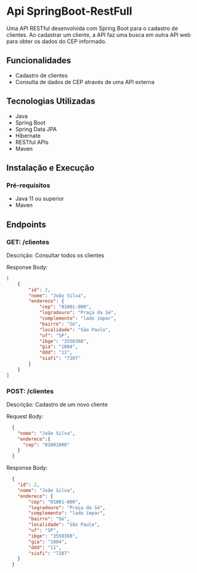 # Api SpringBoot-RestFull

Uma API RESTful desenvolvida com Spring Boot para o cadastro de clientes. Ao cadastrar um cliente, a API faz uma busca em outra API web para obter os dados do CEP informado.

## Funcionalidades

- Cadastro de clientes
- Consulta de dados de CEP através de uma API externa

## Tecnologias Utilizadas

- Java
- Spring Boot
- Spring Data JPA
- Hibernate
- RESTful APIs
- Maven

## Instalação e Execução

### Pré-requisitos

- Java 11 ou superior
- Maven

## Endpoints

### GET: /clientes 

Descrição: Consultar todos os clientes

Response Body:
```json
[
    {
        "id": 2,
        "nome": "João Silva",
        "endereco": {
            "cep": "01001-000",
            "logradouro": "Praça da Sé",
            "complemento": "lado ímpar",
            "bairro": "Sé",
            "localidade": "São Paulo",
            "uf": "SP",
            "ibge": "3550308",
            "gia": "1004",
            "ddd": "11",
            "siafi": "7107"
        }
    }
]
```

### POST: /clientes

Descrição: Cadastro de um novo cliente

Request Body:
```json
  {
    "nome": "João Silva",
    "endereco":{
      "cep": "01001000"
    }
  }
```

Response Body:
```json
  {
    "id": 2,
    "nome": "João Silva",
    "endereco": {
        "cep": "01001-000",
        "logradouro": "Praça da Sé",
        "complemento": "lado ímpar",
        "bairro": "Sé",
        "localidade": "São Paulo",
        "uf": "SP",
        "ibge": "3550308",
        "gia": "1004",
        "ddd": "11",
        "siafi": "7107"
    }
  }
````



